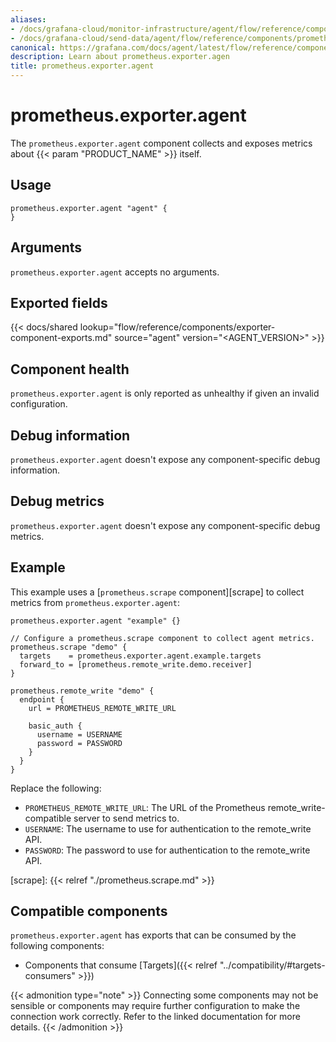 ```yaml
---
aliases:
- /docs/grafana-cloud/monitor-infrastructure/agent/flow/reference/components/prometheus.exporter.agent/
- /docs/grafana-cloud/send-data/agent/flow/reference/components/prometheus.exporter.agent/
canonical: https://grafana.com/docs/agent/latest/flow/reference/components/prometheus.exporter.agent/
description: Learn about prometheus.exporter.agen
title: prometheus.exporter.agent
---
```


# prometheus.exporter.agent

The `prometheus.exporter.agent` component collects and exposes metrics about {{< param "PRODUCT_NAME" >}} itself.

## Usage

```river
prometheus.exporter.agent "agent" {
}
```

## Arguments

`prometheus.exporter.agent` accepts no arguments.

## Exported fields

{{< docs/shared lookup="flow/reference/components/exporter-component-exports.md" source="agent" version="<AGENT_VERSION>" >}}

## Component health

`prometheus.exporter.agent` is only reported as unhealthy if given
an invalid configuration.

## Debug information

`prometheus.exporter.agent` doesn't expose any component-specific
debug information.

## Debug metrics

`prometheus.exporter.agent` doesn't expose any component-specific
debug metrics.

## Example

This example uses a [`prometheus.scrape` component][scrape] to collect metrics
from `prometheus.exporter.agent`:

```river
prometheus.exporter.agent "example" {}

// Configure a prometheus.scrape component to collect agent metrics.
prometheus.scrape "demo" {
  targets    = prometheus.exporter.agent.example.targets
  forward_to = [prometheus.remote_write.demo.receiver]
}

prometheus.remote_write "demo" {
  endpoint {
    url = PROMETHEUS_REMOTE_WRITE_URL

    basic_auth {
      username = USERNAME
      password = PASSWORD
    }
  }
}
```
Replace the following:
  - `PROMETHEUS_REMOTE_WRITE_URL`: The URL of the Prometheus remote_write-compatible server to send metrics to.
  - `USERNAME`: The username to use for authentication to the remote_write API.
  - `PASSWORD`: The password to use for authentication to the remote_write API.

[scrape]: {{< relref "./prometheus.scrape.md" >}}


<!-- START GENERATED COMPATIBLE COMPONENTS -->

## Compatible components

`prometheus.exporter.agent` has exports that can be consumed by the following components:

- Components that consume [Targets]({{< relref "../compatibility/#targets-consumers" >}})

{{< admonition type="note" >}}
Connecting some components may not be sensible or components may require further configuration to make the connection work correctly.
Refer to the linked documentation for more details.
{{< /admonition >}}

<!-- END GENERATED COMPATIBLE COMPONENTS -->
